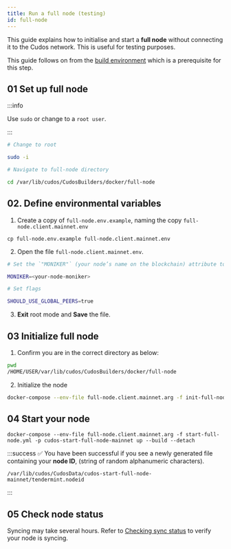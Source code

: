 ```yaml
---
title: Run a full node (testing)
id: full-node
---
```


This guide explains how to initialise and start a **full node** without connecting it to the Cudos network. This is useful for testing purposes. 

This guide follows on from the [build environment](build-envt) which is a prerequisite for this step. 

## 01 Set up full node

:::info

Use `sudo` or change to a `root user`.

:::

```bash
# Change to root

sudo -i

# Navigate to full-node directory

cd /var/lib/cudos/CudosBuilders/docker/full-node
```

## 02. Define environmental variables

1. Create a copy of `full-node.env.example`, naming the copy `full-node.client.mainnet.env`

```
cp full-node.env.example full-node.client.mainnet.env
```

2. Open the file `full-node.client.mainnet.env`. 
 
```bash
# Set the `"MONIKER"` (your node’s name on the blockchain) attribute to your desired name:

MONIKER=<your-node-moniker>

# Set flags 

SHOULD_USE_GLOBAL_PEERS=true
```

3. **Exit** root mode and **Save** the file.

## 03 Initialize full node

1. Confirm you are in the correct directory as below:

```bash
pwd
/HOME/USER/var/lib/cudos/CudosBuilders/docker/full-node
```

2. Initialize the node

```bash
docker-compose --env-file full-node.client.mainnet.arg -f init-full-node.yml -p cudos-init-full-node-mainnet up --build
```

## 04 Start your node

```
docker-compose --env-file full-node.client.mainnet.arg -f start-full-node.yml -p cudos-start-full-node-mainnet up --build --detach
```

:::success ✅ 
You have been successful if you see a newly generated file containing your **node ID**, (string of random alphanumeric characters).

`/var/lib/cudos/CudosData/cudos-start-full-node-mainnet/tendermint.nodeid`

:::

## 05 Check node status

Syncing may take several hours. Refer to [Checking sync status](./check-sync) to verify your node is syncing. 